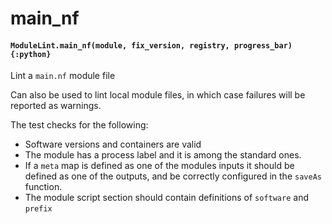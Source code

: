 # main\_nf

#### `ModuleLint.main_nf(module, fix_version, registry, progress_bar){:python}`

Lint a `main.nf` module file

Can also be used to lint local module files,
in which case failures will be reported as
warnings.

The test checks for the following:

* Software versions and containers are valid
* The module has a process label and it is among
  the standard ones.
* If a `meta` map is defined as one of the modules
  inputs it should be defined as one of the outputs,
  and be correctly configured in the `saveAs` function.
* The module script section should contain definitions
  of `software` and `prefix`
